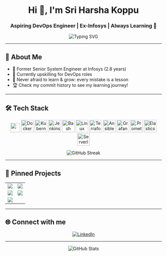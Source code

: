 <!-- Profile README for Harshacric945 -->

<h1 align="center">Hi 👋, I'm Sri Harsha Koppu</h1>
<h3 align="center">Aspiring DevOps Engineer | Ex-Infosys | Always Learning 🚀</h3>

<p align="center">
  <img src="https://readme-typing-svg.demolab.com?font=Fira+Code&pause=1000&color=1F8AC0&center=true&vCenter=true&width=435&lines=DevOps+Engineer+in+the+making!;AWS+%7C+Terraform+%7C+Jenkins+%7C+K8S+%7C+Docker;Learning+never+stops+%F0%9F%9A%80;Open+to+Work+Opportunities" alt="Typing SVG" />
</p>

---

## 🚀 About Me

- 💼 Former Senior System Engineer at Infosys (2.8 years)
- 🌱 Currently upskilling for DevOps roles  
- 🔁 Never afraid to learn & grow: every mistake is a lesson  
- 🏆 Check my commit history to see my learning journey!

---

## 🛠️ Tech Stack

<p align="center">
  <img src="https://img.shields.io/badge/AWS-%23FF9900.svg?logo=amazon-aws&logoColor=white&style=for-the-badge" height="30"/>
  <img src="https://cdn.jsdelivr.net/gh/devicons/devicon/icons/docker/docker-original.svg" height="40" alt="Docker"/>
  <img src="https://cdn.jsdelivr.net/gh/devicons/devicon/icons/kubernetes/kubernetes-plain.svg" height="40" alt="Kubernetes"/>
  <img src="https://cdn.jsdelivr.net/gh/devicons/devicon/icons/jenkins/jenkins-original.svg" height="40" alt="Jenkins"/>
  <img src="https://cdn.jsdelivr.net/gh/devicons/devicon/icons/bash/bash-original.svg" height="40" alt="Bash"/>
  <img src="https://cdn.jsdelivr.net/gh/devicons/devicon/icons/linux/linux-original.svg" height="40" alt="Linux"/>
  <img src="https://cdn.jsdelivr.net/gh/devicons/devicon/icons/terraform/terraform-original.svg" height="40" alt="Terraform"/>
  <img src="https://cdn.jsdelivr.net/gh/devicons/devicon/icons/ansible/ansible-original.svg" height="40" alt="Ansible"/>
  <img src="https://cdn.jsdelivr.net/gh/devicons/devicon/icons/grafana/grafana-original.svg" height="40" alt="Grafana"/>
  <img src="https://cdn.jsdelivr.net/gh/devicons/devicon/icons/prometheus/prometheus-original.svg" height="40" alt="Prometheus"/>
  <img src="https://cdn.jsdelivr.net/npm/simple-icons@v11/icons/elasticsearch.svg" height="40" alt="Elasticsearch"/>
  <img src="https://cdn.jsdelivr.net/gh/devicons/devicon/icons/googlecloud/googlecloud-original.svg" height="40" alt="Serverless/Lambda"/>
</p>

<p align="center">
  <!-- Animated Tech Stack Badges -->
  <img src="https://github-readme-streak-stats.herokuapp.com?user=Harshacric945&theme=tokyonight&hide_border=true" alt="GitHub Streak"/>
</p>

---

## 📌 Pinned Projects

<table>
  <tr>
    <td>
      <a href="https://github.com/Harshacric945/Serverless-3Tier-Project">
        <img src="https://github-readme-stats.vercel.app/api/pin/?username=Harshacric945&repo=Serverless-3Tier-Project&theme=tokyonight" />
      </a>
    </td>
    <td>
      <a href="https://github.com/Harshacric945/Full-stack-app-CD">
        <img src="https://github-readme-stats.vercel.app/api/pin/?username=Harshacric945&repo=Full-stack-app-CD&theme=tokyonight" />
      </a>
    </td>
  </tr>
  <tr>
    <td>
      <a href="https://github.com/Harshacric945/spacelift-demo">
        <img src="https://github-readme-stats.vercel.app/api/pin/?username=Harshacric945&repo=spacelift-demo&theme=tokyonight" />
      </a>
    </td>
    <td>
      <a href="https://github.com/Harshacric945/react-product-app-with-CI-">
        <img src="https://github-readme-stats.vercel.app/api/pin/?username=Harshacric945&repo=react-product-app-with-CI-&theme=tokyonight" />
      </a>
    </td>
  </tr>
  <tr>
    <td>
      <a href="https://github.com/Harshacric945/observability-zero-to-hero">
        <img src="https://github-readme-stats.vercel.app/api/pin/?username=Harshacric945&repo=observability-zero-to-hero&theme=tokyonight" />
      </a>
    </td>
  </tr>
</table>

---

## 🌐 Connect with me

<p align="center">
  <a href="https://linkedin.com/in/sriharshakoppu945">
    <img src="https://img.shields.io/badge/LinkedIn-blue?style=for-the-badge&logo=linkedin" alt="LinkedIn"/>
  </a>
</p>

---

<p align="center">
  <img src="https://github-readme-stats.vercel.app/api?username=Harshacric945&show_icons=true&theme=tokyonight&hide_border=true" alt="GitHub Stats"/>
</p>

<!--
✨ "Never afraid to learn and upskill myself. Every mistake is a stepping stone. Check my commit history for proof. Let's connect and build something awesome together!"
-->

